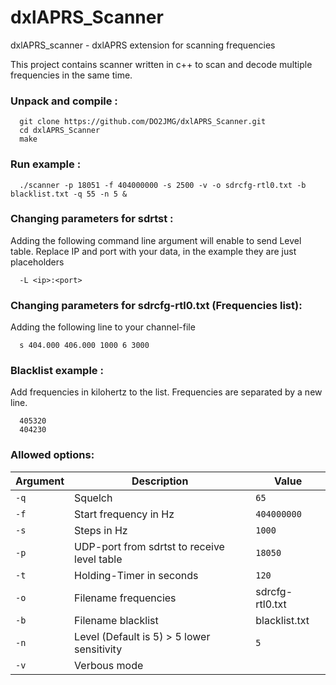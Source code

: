 # dxlAPRS_Scanner
dxlAPRS_scanner - dxlAPRS extension for scanning frequencies

This project contains scanner written in c++ to scan and decode multiple frequencies in the same time.

### Unpack and compile :

```
  git clone https://github.com/DO2JMG/dxlAPRS_Scanner.git
  cd dxlAPRS_Scanner
  make
```

### Run example :

```
  ./scanner -p 18051 -f 404000000 -s 2500 -v -o sdrcfg-rtl0.txt -b blacklist.txt -q 55 -n 5 &
```

### Changing parameters for sdrtst :

Adding the following command line argument will enable to send Level table. Replace IP and port with your data, in the example they are just placeholders

```
  -L <ip>:<port>
```

### Changing parameters for sdrcfg-rtl0.txt (Frequencies list):

Adding the following line to your channel-file

```
  s 404.000 406.000 1000 6 3000
```

### Blacklist example :

Add frequencies in kilohertz to the list. Frequencies are separated by a new line.

```
  405320
  404230
```

### Allowed options:

Argument|Description|Value
-|-|-
`-q`|Squelch|`65`
`-f`|Start frequency in Hz|`404000000`
`-s`|Steps in Hz|`1000`
`-p`|UDP-port from sdrtst to receive level table|`18050`
`-t`|Holding-Timer in seconds|`120`
`-o`|Filename frequencies|sdrcfg-rtl0.txt
`-b`|Filename blacklist|blacklist.txt
`-n`|Level (Default is 5) > 5 lower sensitivity|`5`
`-v`|Verbous mode|
